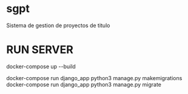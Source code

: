 # sgpt
Sistema de gestion de proyectos de titulo

# RUN SERVER
docker-compose up --build


docker-compose run django_app python3 manage.py makemigrations
docker-compose run django_app python3 manage.py migrate
